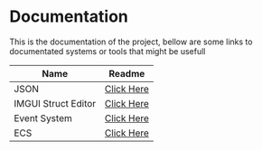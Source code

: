 # Documentation

This is the documentation of the project, bellow are some links to documentated systems or tools that might be usefull

|        Name         |                   Readme               |
|---------------------|----------------------------------------|
| JSON                | [Click Here](./json.md)                |
| IMGUI Struct Editor | [Click Here](./imgui_struct_editor.md) |
| Event System        | [Click Here](./event.md)               |
| ECS                 | [Click Here](./ecs.md)                 |